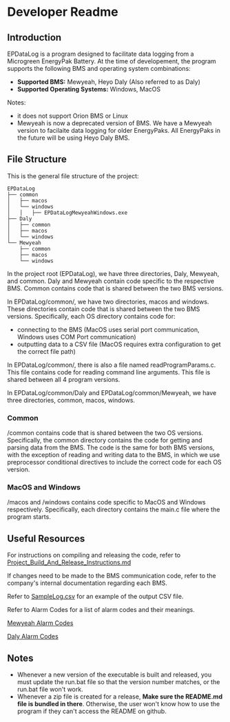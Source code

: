 # Developer Readme

## Introduction
EPDataLog is a program designed to facilitate data logging from a Microgreen EnergyPak Battery. At the time of developement, the program supports the following BMS and operating system combinations:
- **Supported BMS:** Mewyeah, Heyo Daly (Also referred to as Daly)
- **Supported Operating Systems:** Windows, MacOS

Notes: 
- it does not support Orion BMS or Linux
- Mewyeah is now a deprecated version of BMS. We have a Mewyeah version to facilaite data logging for older EnergyPaks. All EnergyPaks in the future will be using Heyo Daly BMS.


## File Structure
This is the general file structure of the project:
```
EPDataLog
├── common
│   ├── macos
│   └── windows
│   │   ├── EPDataLogMewyeahWindows.exe
├── Daly
│   ├── common
│   ├── macos
│   └── windows
└── Mewyeah
    ├── common
    ├── macos
    └── windows
```

In the project root (EPDataLog), we have three directories, Daly, Mewyeah, and common. Daly and Mewyeah contain code specific to the respective BMS. Common contains code that is shared between the two BMS versions.

In EPDataLog/common/, we have two directories, macos and windows. These directories contain code that is shared between the two BMS versions. Specifically, each OS directory contains code for:
- connecting to the BMS (MacOS uses serial port communication, Windows uses COM Port communication)
- outputting data to a CSV file (MacOS requires extra configuration to get the correct file path)

In EPDataLog/common/, there is also a file named readProgramParams.c. This file contains code for reading command line arguments. This file is shared between all 4 program versions.

In EPDataLog/common/Daly and EPDataLog/common/Mewyeah, we have three directories, common, macos, windows.

### Common
/common contains code that is shared between the two OS versions. Specifically, the common directory contains the code for getting and parsing data from the BMS. The code is the same for both BMS versions, with the exception of reading and writing data to the BMS, in which we use preprocessor conditional directives to include the correct code for each OS version.

### MacOS and Windows
/macos and /windows contains code specific to MacOS and Windows respectively. Specifically, each directory contains the main.c file where the program starts.

## Useful Resources
For instructions on compiling and releasing the code, refer to [Project_Build_And_Release_Instructions.md](https://github.com/MicrogreenSolarCorp/EPDataLog/blob/main/Project_Build_And_Release_Instructions.md)

If changes need to be made to the BMS communication code, refer to the company's internal documentation regarding each BMS.

Refer to [SampleLog.csv](https://github.com/MicrogreenSolarCorp/EPDataLog/blob/main/SampleLog.csv) for an example of the output CSV file.

Refer to Alarm Codes for a list of alarm codes and their meanings.

[Mewyeah Alarm Codes](https://github.com/MicrogreenSolarCorp/EPDataLog/blob/main/Mewyeah/Alarm%20Bit%20Codes.docx)

[Daly Alarm Codes](https://github.com/MicrogreenSolarCorp/EPDataLog/blob/main/Daly/DalyCommunicationProtocol.pdf)

## Notes
- Whenever a new version of the executable is built and released, you must update the run.bat file so that the version number matches, or the run.bat file won't work.
- Whenever a zip file is created for a release, **Make sure the README.md file is bundled in there**. Otherwise, the user won't know how to use the program if they can't access the README on github.